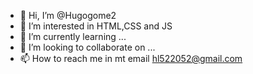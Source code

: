 - 👋 Hi, I’m @Hugogome2
- 👀 I’m interested in HTML,CSS and JS
- 🌱 I’m currently learning ...
- 💞️ I’m looking to collaborate on ...
- 📫 How to reach me in mt email hl522052@gmail.com

<!---
Hugogome2/Hugogome2 is a ✨ special ✨ repository because its `README.md` (this file) appears on your GitHub profile.
You can click the Preview link to take a look at your changes.
--->
